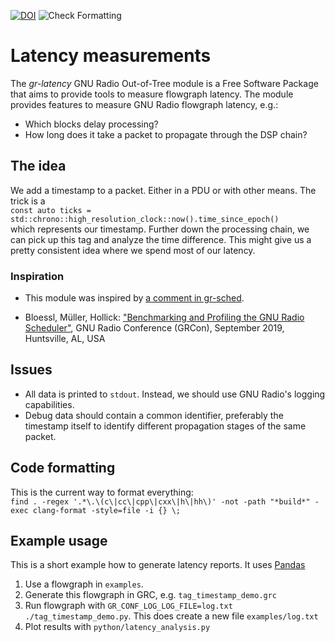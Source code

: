 [![DOI](https://zenodo.org/badge/DOI/10.5281/zenodo.6338010.svg)](https://doi.org/10.5281/zenodo.6338010) ![Check Formatting](https://github.com/ant-uni-bremen/gr-latency/workflows/Check%20Formatting/badge.svg)

# Latency measurements

The *gr-latency* GNU Radio Out-of-Tree module is a Free Software Package that aims to provide tools to measure flowgraph latency. The module provides features to measure GNU Radio flowgraph latency, e.g.:
* Which blocks delay processing?
* How long does it take a packet to propagate through the DSP chain?

## The idea

We add a timestamp to a packet. Either in a PDU or with other means. The trick is a<br>
`const auto ticks = std::chrono::high_resolution_clock::now().time_since_epoch()`<br>
which represents our timestamp. Further down the processing chain, we can pick up this tag and analyze the time difference. This might give us a pretty consistent idea where we spend most of our latency.

### Inspiration

* This module was inspired by [a comment in gr-sched](https://github.com/bastibl/gr-sched#metrics).

* Bloessl, Müller, Hollick: ["Benchmarking and Profiling the GNU Radio Scheduler"](https://pubs.gnuradio.org/index.php/grcon/article/view/64), GNU Radio Conference (GRCon), September 2019, Huntsville, AL, USA

## Issues

* All data is printed to `stdout`. Instead, we should use GNU Radio's logging capabilities.
* Debug data should contain a common identifier, preferably the timestamp itself to identify different propagation stages of the same packet.

## Code formatting
This is the current way to format everything:<br>
`find . -regex '.*\.\(c\|cc\|cpp\|cxx\|h\|hh\)' -not -path "*build*" -exec clang-format -style=file -i {} \;`


## Example usage
This is a short example how to generate latency reports. It uses [Pandas](https://pandas.pydata.org/)

1. Use a flowgraph in `examples`.
2. Generate this flowgraph in GRC, e.g. `tag_timestamp_demo.grc`
3. Run flowgraph with `GR_CONF_LOG_LOG_FILE=log.txt ./tag_timestamp_demo.py`. This does create a new file `examples/log.txt`
4. Plot results with `python/latency_analysis.py`